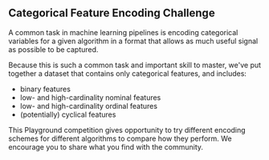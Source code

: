 ## Categorical Feature Encoding Challenge

A common task in machine learning pipelines is encoding categorical variables for a given algorithm in a format that
 allows as much useful signal as possible to be captured.

Because this is such a common task and important skill to master, we've put together a dataset that contains only
 categorical features, and includes:

* binary features
* low- and high-cardinality nominal features
* low- and high-cardinality ordinal features
* (potentially) cyclical features

This Playground competition gives opportunity to try different encoding schemes for different algorithms 
to compare how they perform. We encourage you to share what you find with the community.